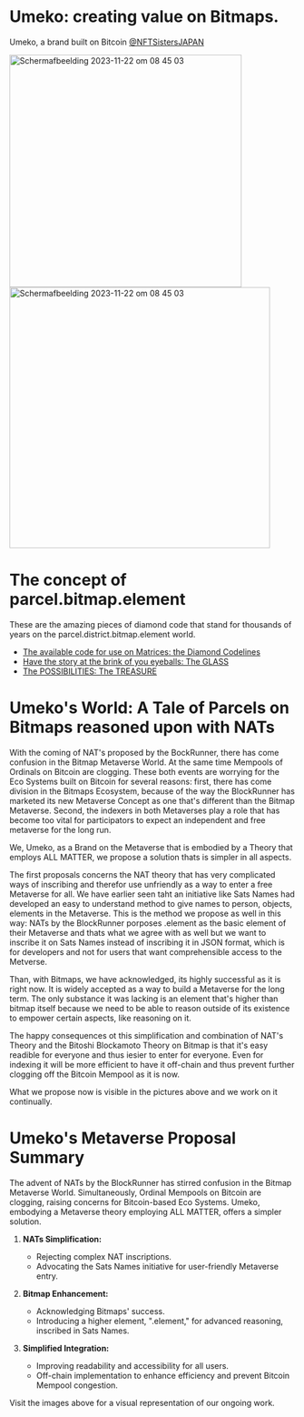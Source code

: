 # Umeko: creating value on Bitmaps.
Umeko, a brand built on Bitcoin [@NFTSistersJAPAN](https://twitter.com/@NFTSistersJAPAN)

<img width="409" alt="Scherm­afbeelding 2023-11-22 om 08 45 03" src="https://github.com/wiard/Umeko/assets/900114/c095bc9f-ce5a-49d3-b24b-0f6eacbb877c">

<img width="459" alt="Scherm­afbeelding 2023-11-22 om 08 45 03" src="https://github.com/wiard/Umeko/assets/900114/c3a93396-b255-4518-b7a6-e53d52d92cef">

# The concept of parcel.bitmap.element
These are the amazing pieces of diamond code that stand for thousands of years on the parcel.district.bitmap.element world.
- [The available code for use on Matrices: the Diamond Codelines](/docs/codebase.md)
- [Have the story at the brink of you eyeballs: The GLASS](/docs/story.md)
- [The POSSIBILITIES: The TREASURE](/docs/usecases.md)


# Umeko's World: A Tale of Parcels on Bitmaps reasoned upon with NATs


With the coming of NAT's proposed by the BockRunner, there has come confusion in the Bitmap Metaverse World.
At the same time Mempools of Ordinals on Bitcoin are clogging. These both events are worrying for the Eco Systems built on Bitcoin for several reasons: first, there has come division in the Bitmaps Ecosystem, because of the way the BlockRunner has marketed its new Metaverse Concept as one that's different than the Bitmap Metaverse. Second, the indexers in both Metaverses play a role that has become too vital for participators to expect an independent and free metaverse for the long run.

We, Umeko, as a Brand on the Metaverse that is embodied by a Theory that employs ALL MATTER, we propose a solution thats is simpler in all aspects.

The first proposals concerns the NAT theory that has very complicated ways of inscribing and therefor use unfriendly as a way to enter a free Metaverse for all. 
We have earlier seen taht an initiative like Sats Names had developed an easy to understand method to give names to person, objects, elements in the Metaverse. This is the method we propose as well in this way: NATs by the BlockRunner porposes .element as the basic element of their Metaverse and thats what we agree with as well but we want to inscribe it on Sats Names instead of inscribing it in JSON format, which is for developers and not for users that want comprehensible access to the Metverse.

Than, with Bitmaps, we have acknowledged, its highly successful as it is right now. It is widely accepted as a way to build a Metaverse for the long term. The only substance it was lacking is an element that's higher than bitmap itself because we need to be able to reason outside of its existence to empower certain aspects, like reasoning on it. 

The happy consequences ot this simplification and combination of NAT's Theory and the Bitoshi Blockamoto Theory on Bitmap is that it's easy readible for everyone and thus iesier to enter for everyone. Even for indexing it will be more efficient to have it off-chain and thus prevent further clogging off the Bitcoin Mempool as it is now.

What we propose now is visible in the pictures above and we work on it continually.

# Umeko's Metaverse Proposal Summary

The advent of NATs by the BlockRunner has stirred confusion in the Bitmap Metaverse World. Simultaneously, Ordinal Mempools on Bitcoin are clogging, raising concerns for Bitcoin-based Eco Systems. Umeko, embodying a Metaverse theory employing ALL MATTER, offers a simpler solution.

1. **NATs Simplification:**
   - Rejecting complex NAT inscriptions.
   - Advocating the Sats Names initiative for user-friendly Metaverse entry.

2. **Bitmap Enhancement:**
   - Acknowledging Bitmaps' success.
   - Introducing a higher element, ".element," for advanced reasoning, inscribed in Sats Names.

3. **Simplified Integration:**
   - Improving readability and accessibility for all users.
   - Off-chain implementation to enhance efficiency and prevent Bitcoin Mempool congestion.

Visit the images above for a visual representation of our ongoing work.





